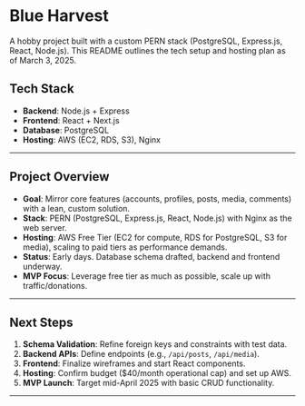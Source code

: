 # Blue Harvest

A hobby project built with a custom PERN stack (PostgreSQL, Express.js, React, Node.js). This README outlines the tech setup and hosting plan as of March 3, 2025.

## Tech Stack
- **Backend**: Node.js + Express
- **Frontend**: React + Next.js
- **Database**: PostgreSQL
- **Hosting**: AWS (EC2, RDS, S3), Nginx

---

## Project Overview

- **Goal**: Mirror core features (accounts, profiles, posts, media, comments) with a lean, custom solution.
- **Stack**: PERN (PostgreSQL, Express.js, React, Node.js) with Nginx as the web server.
- **Hosting**: AWS Free Tier (EC2 for compute, RDS for PostgreSQL, S3 for media), scaling to paid tiers as performance demands.
- **Status**: Early days. Database schema drafted, backend and frontend underway.
- **MVP Focus**: Leverage free tier as much as possible, scale up with traffic/donations.


---

## Next Steps

1. **Schema Validation**: Refine foreign keys and constraints with test data.
2. **Backend APIs**: Define endpoints (e.g., `/api/posts`, `/api/media`).
3. **Frontend**: Finalize wireframes and start React components.
4. **Hosting**: Confirm budget ($40/month operational cap) and set up AWS.
5. **MVP Launch**: Target mid-April 2025 with basic CRUD functionality.

---